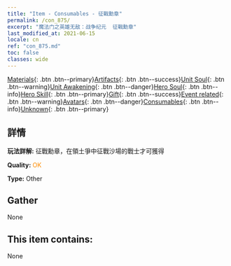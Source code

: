 ```yaml
---
title: "Item - Consumables - 征戰勳章"
permalink: /con_875/
excerpt: "魔法门之英雄无敌：战争纪元  征戰勳章"
last_modified_at: 2021-06-15
locale: cn
ref: "con_875.md"
toc: false
classes: wide
---
```

 [Materials](/ItemsCN/){: .btn .btn--primary}[Artifacts](/ItemsCN/Artifacts/){: .btn .btn--success}[Unit Soul](/ItemsCN/UnitSoul/){: .btn .btn--warning}[Unit Awakening](/ItemsCN/UnitAwakening/){: .btn .btn--danger}[Hero Soul](/ItemsCN/HeroSoul/){: .btn .btn--info}[Hero Skill](/ItemsCN/HeroSkill/){: .btn .btn--primary}[Gift](/ItemsCN/Gift/){: .btn .btn--success}[Event related](/ItemsCN/Events/){: .btn .btn--warning}[Avatars](/ItemsCN/Avatars/){: .btn .btn--danger}[Consumables](/ItemsCN/Consumables/){: .btn .btn--info}[Unknown](/ItemsCN/Unknown/){: .btn .btn--primary}

## 詳情
 **玩法詳解:** 征戰勳章，在領土爭中征戰沙場的戰士才可獲得

 **Quality:** <span style="color: #FF8C00">OK</span>

 **Type:** Other

## Gather

  None

## This item contains:

  None

